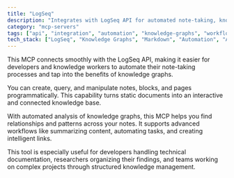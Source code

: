 ```yaml
---
title: "LogSeq"
description: "Integrates with LogSeq API for automated note-taking, knowledge graph analysis, and workflow automation."
category: "mcp-servers"
tags: ["api", "integration", "automation", "knowledge-graphs", "workflow-automation", "note-taking"]
tech_stack: ["LogSeq", "Knowledge Graphs", "Markdown", "Automation", "API Integration"]
---
```


This MCP connects smoothly with the LogSeq API, making it easier for developers and knowledge workers to automate their note-taking processes and tap into the benefits of knowledge graphs. 

You can create, query, and manipulate notes, blocks, and pages programmatically. This capability turns static documents into an interactive and connected knowledge base.

With automated analysis of knowledge graphs, this MCP helps you find relationships and patterns across your notes. It supports advanced workflows like summarizing content, automating tasks, and creating intelligent links.

This tool is especially useful for developers handling technical documentation, researchers organizing their findings, and teams working on complex projects through structured knowledge management.
